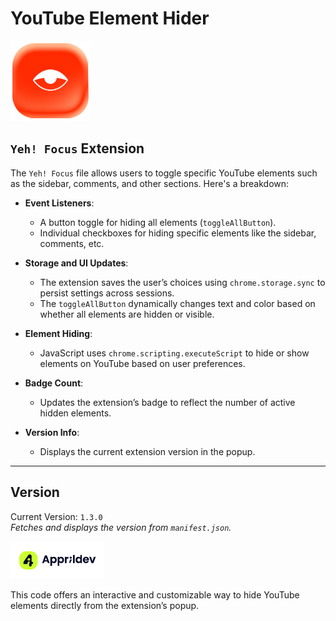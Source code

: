 # YouTube Element Hider

![Extension Icon](images/icon_128.png)

## `Yeh! Focus` Extension

The `Yeh! Focus` file allows users to toggle specific YouTube elements such as the sidebar, comments, and other sections. Here's a breakdown:

- **Event Listeners**: 
  - A button toggle for hiding all elements (`toggleAllButton`).
  - Individual checkboxes for hiding specific elements like the sidebar, comments, etc.
  
- **Storage and UI Updates**: 
  - The extension saves the user’s choices using `chrome.storage.sync` to persist settings across sessions.
  - The `toggleAllButton` dynamically changes text and color based on whether all elements are hidden or visible.

- **Element Hiding**: 
  - JavaScript uses `chrome.scripting.executeScript` to hide or show elements on YouTube based on user preferences.
  
- **Badge Count**: 
  - Updates the extension’s badge to reflect the number of active hidden elements.

- **Version Info**: 
  - Displays the current extension version in the popup.

---

## Version
Current Version: `1.3.0`  
_Fetches and displays the version from `manifest.json`._

![Footer Logo](images/Logo_Apprildev.png)

This code offers an interactive and customizable way to hide YouTube elements directly from the extension’s popup.
